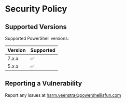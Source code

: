 # Security Policy

## Supported Versions

Supported PowerShell versions:

| Version | Supported          |
| ------- | ------------------ |
| 7.x.x   | :white_check_mark: |
| 5.x.x   | :white_check_mark: |

## Reporting a Vulnerability

Report any issues at harm.veenstra@powershellisfun.com
